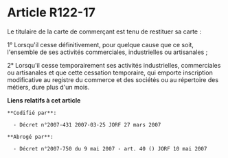 # Article R122-17

Le titulaire de la carte de commerçant est tenu de restituer sa carte :

1° Lorsqu'il cesse définitivement, pour quelque cause que ce soit, l'ensemble de ses activités commerciales, industrielles ou
artisanales ;

2° Lorsqu'il cesse temporairement ses activités industrielles, commerciales ou artisanales et que cette cessation temporaire,
qui emporte inscription modificative au registre du commerce et des sociétés ou au répertoire des métiers, dure plus d'un
mois.

**Liens relatifs à cet article**

	**Codifié par**:

	  - Décret n°2007-431 2007-03-25 JORF 27 mars 2007

	**Abrogé par**:

	  - Décret n°2007-750 du 9 mai 2007 - art. 40 () JORF 10 mai 2007
